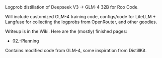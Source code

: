 Logprob distillation of Deepseek V3 -> GLM-4 32B for Roo Code.

Will include customized GLM-4 training code, configs/code for LiteLLM + Langfuse for collecting the logprobs from OpenRouter, and other goodies.

Writeup is in the Wiki. Here are the (mostly) finished pages:
* [02.-Planning](https://github.com/bicknyers/glm4-logprob-distill/wiki/02.-Planning)

Contains modified code from GLM-4, some inspiration from DistillKit.
